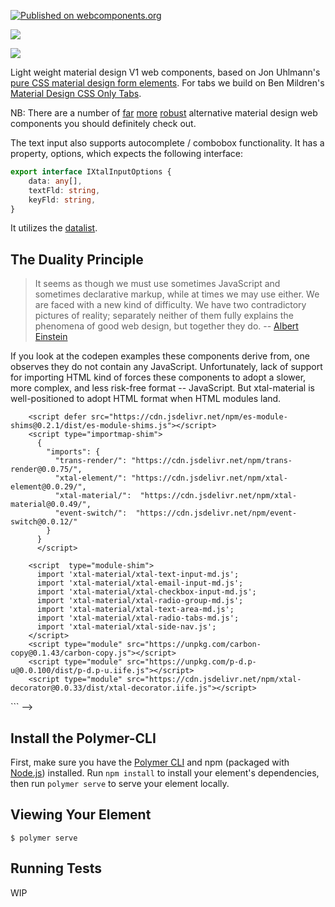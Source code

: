 [![Published on webcomponents.org](https://img.shields.io/badge/webcomponents.org-published-blue.svg)](https://www.webcomponents.org/element/bahrus/xtal-material)

<a href="https://nodei.co/npm/xtal-material/"><img src="https://nodei.co/npm/xtal-material.png"></a>

<img src="https://badgen.net/bundlephobia/minzip/xtal-material">


Light weight material design V1 web components, based on Jon Uhlmann's [pure CSS material design form elements](https://codepen.io/jonnitto/pen/OVmvPB).  For tabs we build on Ben Mildren's [Material Design CSS Only Tabs](https://codepen.io/mildrenben/pen/bdGdOb).

NB:  There are a number of [far](https://github.com/material-components/material-components-web-components) [more](https://vaadin.com/components/browse) [robust](https://www.webcomponents.org/collection/PolymerElements/paper-elements) alternative material design web components you should definitely check out.


The text input also supports autocomplete / combobox functionality.  It has a property, options, which expects the following interface:

```TypeScript
export interface IXtalInputOptions {
    data: any[],
    textFld: string,
    keyFld: string,
}
```

It utilizes the [datalist](https://developer.mozilla.org/en-US/docs/Web/HTML/Element/datalist).

## The Duality Principle

>It seems as though we must use sometimes JavaScript and sometimes declarative markup, while at times we may use either. We are faced with a new kind of difficulty. We have two contradictory pictures of reality; separately neither of them fully explains the phenomena of good web design, but together they do. -- [Albert Einstein](https://en.wikipedia.org/wiki/Wave%E2%80%93particle_duality)

If you look at the codepen examples these components derive from, one observes they do not contain any JavaScript.  Unfortunately, lack of support for importing HTML kind of forces these components to adopt a slower, more complex, and less risk-free format -- JavaScript.  But xtal-material is well-positioned to adopt HTML format when HTML modules land.

<!--
```
<custom-element-demo>
  <template>
    <div style="height:600px">
        <template id="radio-group">
          <xtal-radio-group-md name="pronoun">
            <datalist>
              <option value="He"></option>
              <option value="She"></option>
              <option value="They"></option>
              <option value="Ze"></option>
              <option value="A pronoun not listed"></option>
              <option value="No pronoun preference"></option>
            </datalist>
          </xtal-radio-group-md>
        </template>
    
        <template id="radio-tabs">
          <xtal-radio-tabs-md>
            <datalist>
              <option value="Tab1"></option>
              <option value="Tab2"></option>
              <option value="Tab3"></option>
              <option value="Tab4"></option>
            </datalist>
          </xtal-radio-tabs-md>
    
    
        </template>
    
        <template id="text-demos">
          <xtal-text-input-md value="Alfred E. Neuman" placeholder="Please fill in your full name">
            <span slot="label">Name</span>
          </xtal-text-input-md>
    
    
          <xtal-email-input-md>
            <span slot="label">Email</span>
            <span slot="hint">We will never spam you</span>
          </xtal-email-input-md>
          <div>Which type of music do you like?</div>
          <xtal-checkbox-input-md checked="{{likes_rap}}">
            <span slot="label">Rap</span>
          </xtal-checkbox-input-md>
          <xtal-checkbox-input-md checked="{{likes_pop}}">
            <span slot="label">Pop</span>
          </xtal-checkbox-input-md>
          <xtal-checkbox-input-md checked="{{likes_rock}}">
            <span slot="label">Rock</span>
          </xtal-checkbox-input-md>
          <xtal-checkbox-input-md checked="{{likes_metal}}">
            <span slot="label">Metal</span>
          </xtal-checkbox-input-md>
          <xtal-checkbox-input-md checked="{{likes_r_and_b}}">
            <span slot="label">R&amp;B</span>
          </xtal-checkbox-input-md>
          <xtal-text-area-md>
            <span slot="label">Your Message</span>
          </xtal-text-area-md>
          <div>Favorite Netflix Series</div>
          <xtal-deco><script nomodule>
            ({
              options:{
                data: [
                  {txt: 'House of Cards', id:1},
                  {txt: 'Orange is the New Black', id:2},
                  {txt: 'Marco Polo', id:3},
                  {txt: 'Narcos', id:4},
                  {txt:  'The Crown', id:5},
                  {txt:'Ozark', id: 6}
                ],
                textFld: 'txt',
                keyFld: 'id'
              }
            })
          </script></xtal-deco>
          <xtal-text-input-md value="Narcos" aria-placeholder="Pick your favorite Netflix series" placeholder="Pick your favorite Netflix series"></xtal-text-input-md>
        </template>
    

        <xtal-side-nav>
          <style>
            a {
              padding: 8px 8px 8px 32px;
              text-decoration: none;
              font-size: 25px;
              color: #818181;
              display: block;
              transition: 0.3s;
            }
    
            a:hover {
              color: #f1f1f1;
            }
          </style>
          <span slot="title">xtal-material Catalog</span>
          <a href="#radio-group" data-template="radio-group">Radio Group</a>
          <a href="#radio-tabs" data-template="radio-tabs">Tabs</a>
          <a href="#text-demos" data-template="text-demos">Text Demos</a>
        </xtal-side-nav>
        <p-d on="click" if="a" prop="from" val="target.dataset.template"></p-d>
        <b-c-c noshadow copy></b-c-c>
        <!-- Use experimental import maps -->
        <script defer src="https://cdn.jsdelivr.net/npm/es-module-shims@0.2.1/dist/es-module-shims.js"></script>
        <script type="importmap-shim">
          {
            "imports": {
              "trans-render/": "https://cdn.jsdelivr.net/npm/trans-render@0.0.75/",
              "xtal-element/": "https://cdn.jsdelivr.net/npm/xtal-element@0.0.29/",
              "xtal-material/":  "https://cdn.jsdelivr.net/npm/xtal-material@0.0.49/",
              "event-switch/":  "https://cdn.jsdelivr.net/npm/event-switch@0.0.12/"            
            }
          }
          </script>
          
        <script  type="module-shim">
          import 'xtal-material/xtal-text-input-md.js';
          import 'xtal-material/xtal-email-input-md.js';
          import 'xtal-material/xtal-checkbox-input-md.js';
          import 'xtal-material/xtal-radio-group-md.js';
          import 'xtal-material/xtal-text-area-md.js';
          import 'xtal-material/xtal-radio-tabs-md.js';
          import 'xtal-material/xtal-side-nav.js';
        </script>
        <script type="module" src="https://unpkg.com/carbon-copy@0.1.43/carbon-copy.js"></script>
        <script type="module" src="https://unpkg.com/p-d.p-u@0.0.100/dist/p-d.p-u.iife.js"></script>
        <script type="module" src="https://cdn.jsdelivr.net/npm/xtal-decorator@0.0.33/dist/xtal-decorator.iife.js"></script>
  </div>
  </template>
</custom-element-demo>
```
-->

## Install the Polymer-CLI

First, make sure you have the [Polymer CLI](https://www.npmjs.com/package/polymer-cli) and npm (packaged with [Node.js](https://nodejs.org)) installed. Run `npm install` to install your element's dependencies, then run `polymer serve` to serve your element locally.

## Viewing Your Element

```
$ polymer serve
```

## Running Tests

WIP
